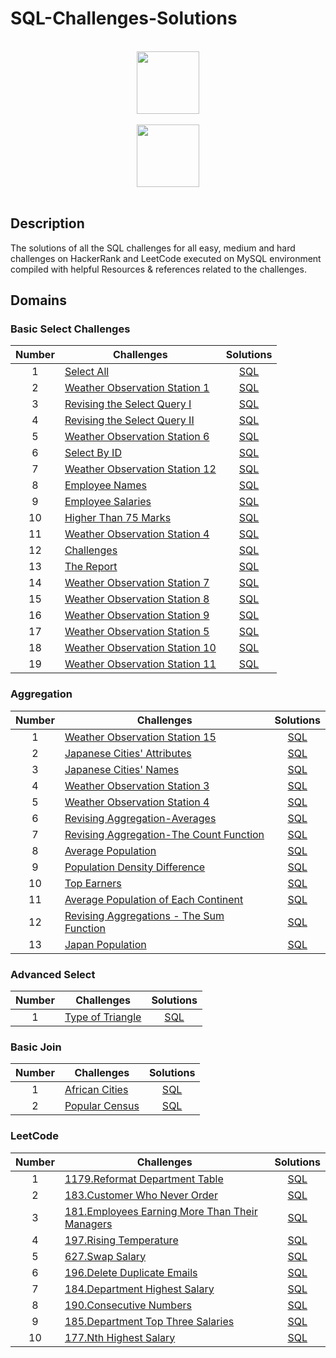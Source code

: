 # SQL-Challenges-Solutions


<p align="center">  
	<br>
	<a href="https://www.hackerrank.com/profile/sangdyjjang">
        <img height=100 src="https://hrcdn.net/community-frontend/assets/brand/logo-new-white-green-a5cb16e0ae.svg"> 
    </a>
    <br>
    <br>
    <a href="https://leetcode.com/u/duchae/"> <img height=100 src="https://upload.wikimedia.org/wikipedia/commons/1/19/LeetCode_logo_black.png"> </a> <br> <br>
</p>

## Description
The solutions of all the SQL challenges for all easy, medium and hard challenges on HackerRank and LeetCode executed on MySQL environment compiled with helpful Resources & references related to the challenges.


## Domains

### Basic Select Challenges

| Number | Challenges                                                                                                                       |                           Solutions                           |
| :----: | -------------------------------------------------------------------------------------------------------------------------------- | :-----------------------------------------------------------: |
|   1    | [Select All](https://www.hackerrank.com/challenges/select-all-sql/problem)                                                       |              [SQL](Basic%20Select/Select-All.md)              |
|   2    | [Weather Observation Station 1](https://www.hackerrank.com/challenges/weather-observation-station-1/problem)                     | [SQL](Basic%20Select/Weather%20Observation%20Station%201.md)  |
|   3    | [Revising the Select Query I](https://www.hackerrank.com/challenges/revising-the-select-query/problem)                           | [SQL](Basic%20Select/Revising%20The%20Select%20Query%20I.md)  |
|   4    | [Revising the Select Query II](https://www.hackerrank.com/challenges/revising-the-select-query-2/problem)                        | [SQL](Basic%20Select/Revising%20The%20Select%20Query%20II.md) |
|   5    | [Weather Observation Station 6](https://www.hackerrank.com/challenges/weather-observation-station-6/problem)                     | [SQL](Basic%20Select/Weather%20Observation%20Station%206.md)  |
|   6    | [Select By ID](https://www.hackerrank.com/challenges/select-by-id/problem)                                                       |           [SQL](Basic%20Select/Select%20By%20ID.md)           |
|   7    | [Weather Observation Station 12](https://www.hackerrank.com/challenges/weather-observation-station-12/problem)                   | [SQL](Basic%20Select/Weather%20Observation%20Station%2012.md) |
|   8    | [Employee Names](https://www.hackerrank.com/challenges/name-of-employees/problem)                                                |           [SQL](Basic%20Select/Employee%20Names.md)           |
|   9    | [Employee Salaries](https://www.hackerrank.com/challenges/salary-of-employees/problem)                                           |         [SQL](Basic%20Select/Employee%20Salaries.md)          |
|   10   | [Higher Than 75 Marks](https://www.hackerrank.com/challenges/more-than-75-marks/problem)                                         |      [SQL](Basic%20Select/Higher%20Than%2075%20Marks.md)      |
|   11   | [Weather Observation Station 4](https://www.hackerrank.com/challenges/weather-observation-station-4/)                            | [SQL](Basic%20Select/Weather%20Observation%20Station%204.md)  |
|   12   | [Challenges](https://www.hackerrank.com/challenges/challenges/problem?isFullScreen=true)                                         |               [SQL](Basic%20Join/Challenges.md)               |
|   13   | [The Report](https://www.hackerrank.com/challenges/the-report/problem?isFullScreen=true)                                         |              [SQL](Basic%20Join/The%20Report.md)              |
|   14   | [Weather Observation Station 7](https://www.hackerrank.com/challenges/weather-observation-station-7/problem?isFullScreen=true)   |  [SQL](Basic%20Join/Weather%20Observation%20Station%207.md)   |
|   15   | [Weather Observation Station 8](https://www.hackerrank.com/challenges/weather-observation-station-8/problem?isFullScreen=true)   |  [SQL](Basic%20Join/Weather%20Observation%20Station%208.md)   |
|   16   | [Weather Observation Station 9](https://www.hackerrank.com/challenges/weather-observation-station-9/problem?isFullScreen=true)   |  [SQL](Basic%20Join/Weather%20Observation%20Station%209.md)   |
|   17   | [Weather Observation Station 5](https://www.hackerrank.com/challenges/weather-observation-station-5/problem?isFullScreen=true)   |  [SQL](Basic%20Join/Weather%20Observation%20Station%205.md)   |
|   18   | [Weather Observation Station 10](https://www.hackerrank.com/challenges/weather-observation-station-10/problem?isFullScreen=true) |  [SQL](Basic%20Join/Weather%20Observation%20Station%2010.md)  |
|   19   | [Weather Observation Station 11](https://www.hackerrank.com/challenges/weather-observation-station-11/problem?isFullScreen=true) |  [SQL](Basic%20Join/Weather%20Observation%20Station%2011.md)  |

### Aggregation

| Number | Challenges                                                                                                                            |                               Solutions                               |
| :----: | ------------------------------------------------------------------------------------------------------------------------------------- | :-------------------------------------------------------------------: |
|   1    | [Weather Observation Station 15](https://www.hackerrank.com/challenges/weather-observation-station-15/problem)                        |      [SQL](Aggregation/Weather%20Observation%20Station%2015.md)       |
|   2    | [Japanese Cities' Attributes](https://www.hackerrank.com/challenges/japanese-cities-attributes/problem)                               |         [SQL](Aggregation/Japanese%20Cities'%20Attributes.md)         |
|   3    | [Japanese Cities' Names](https://www.hackerrank.com/challenges/japanese-cities-name/problem)                                          |           [SQL](Aggregation/Japanese%20Cities'%20Names.md)            |
|   4    | [Weather Observation Station 3](https://www.hackerrank.com/challenges/weather-observation-station-3/problem)                          |       [SQL](Aggregation/Weather%20Observation%20Station%203.md)       |
|   5    | [Weather Observation Station 4](https://www.hackerrank.com/challenges/weather-observation-station-4/problem)                          |       [SQL](Aggregation/Weather%20Observation%20Station%204.md)       |
|   6    | [Revising Aggregation-Averages](https://www.hackerrank.com/challenges/revising-aggregations-the-average-function/problem)             |         [SQL](Aggregation/Revising%20Aggregation-Averages.md)         |
|   7    | [Revising Aggregation-The Count Function](https://www.hackerrank.com/challenges/revising-aggregations-the-count-function/problem)     |  [SQL](Aggregation/Revising%20Aggregation-The%20Count%20Function.md)  |
|   8    | [Average Population](https://www.hackerrank.com/challenges/average-population/problem)                                                |              [SQL](Aggregation/Average%20Population.md)               |
|   9    | [Population Density Difference](https://www.hackerrank.com/challenges/population-density-difference/problem)                          |         [SQL](Aggregation/Popular%20Density%20Difference.md)          |
|   10   | [Top Earners](https://www.hackerrank.com/challenges/earnings-of-employees/problem)                                                    |                  [SQL](Aggregation/Top%20Earners.md)                  |
|   11   | [Average Population of Each Continent](https://www.hackerrank.com/challenges/average-population-of-each-continent/problem)            |  [SQL](Aggregation/Average%20Population%20of%20Each%20Continent.md)   |
|   12   | [Revising Aggregations - The Sum Function](https://www.hackerrank.com/challenges/revising-aggregations-sum/problem?isFullScreen=true) | [SQL](Aggregation/Revising%20Aggregations%20-The%20Sum%20Function.md) |
|   13   | [Japan Population](https://www.hackerrank.com/challenges/japan-population/problem?isFullScreen=true)                                  |               [SQL](Aggregation/Japan%20Population.md)                |

### Advanced Select
| Number | Challenges                                                                              |                    Solutions                     |
| :----: | --------------------------------------------------------------------------------------- | :----------------------------------------------: |
|   1    | [Type of Triangle](https://www.hackerrank.com/challenges/what-type-of-triangle/problem) | [SQL](Advanced%20Select/Type%20of%20Triangle.md) |

### Basic Join

| Number | Challenges                                                                       |                Solutions                |
| :----: | -------------------------------------------------------------------------------- | :-------------------------------------: |
|   1    | [African Cities](https://www.hackerrank.com/challenges/african-cities/problem)   | [SQL](Basic%20Join/African%20Cities.md) |
|   2    | [Popular Census](https://www.hackerrank.com/challenges/asian-population/problem) | [SQL](Basic%20Join/Popular%20Census.md) |


### LeetCode

| Number | Challenges                                                                                                                              |                                Solutions                                |
| :----: | --------------------------------------------------------------------------------------------------------------------------------------- | :---------------------------------------------------------------------: |
|   1    | [1179.Reformat Department Table](https://leetcode.com/problems/reformat-department-table/description/)                                  |            [SQL](LeetCode/Reformat%20Department%20Table.md)             |
|   2    | [183.Customer Who Never Order](https://leetcode.com/problems/customers-who-never-order/description/)                                    |            [SQL](LeetCode/Customer%20Who%20Never%20Order.md)            |
|   3    | [181.Employees Earning More Than Their Managers](https://leetcode.com/problems/employees-earning-more-than-their-managers/description/) | [SQL](LeetCode/Employees%20Earning%20More%20Than%20Their%20Managers.md) |
|   4    | [197.Rising Temperature](https://leetcode.com/problems/rising-temperature/description/)                                                 |                 [SQL](LeetCode/Rising%20Temperature.md)                 |
|   5    | [627.Swap Salary](https://leetcode.com/problems/swap-salary/description/)                                                               |                    [SQL](LeetCode/Swap%20Salary.md)                     |
|   6    | [196.Delete Duplicate Emails](https://leetcode.com/problems/delete-duplicate-emails/description/)                                       |             [SQL](LeetCode/Delete%20Duplicate%20Emails.md)              |
|   7    | [184.Department Highest Salary](https://leetcode.com/problems/department-highest-salary/description/)                                   |            [SQL](LeetCode/Department%20Highest%20Salary.md)             |
|   8    | [190.Consecutive Numbers](https://leetcode.com/problems/consecutive-numbers/description/)                                               |                [SQL](LeetCode/Consecutive%20Numbers.md)                 |
|   9    | [185.Department Top Three Salaries](https://leetcode.com/problems/department-top-three-salaries/description/)                           |         [SQL](LeetCode/Department%20Top%20Three%20Salaries.md)          |
|   10   | [177.Nth Highest Salary](https://leetcode.com/problems/nth-highest-salary/description/)                                                 |                [SQL](LeetCode/Nth%20Highest%20Salary.md)                |
